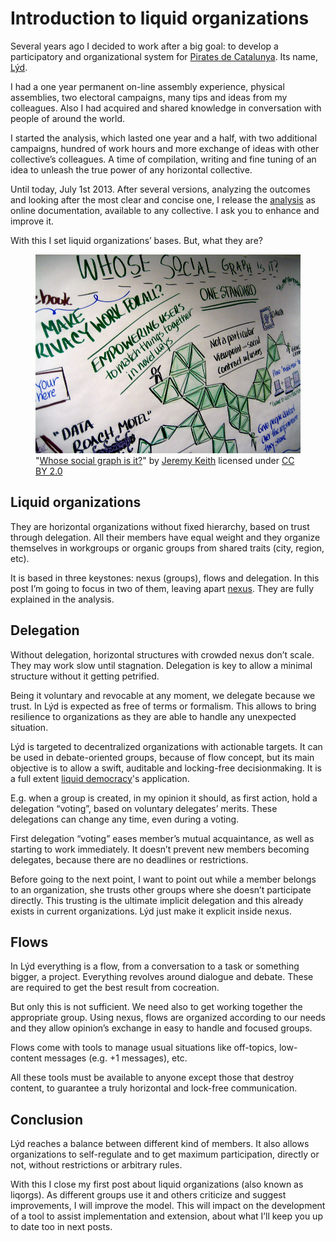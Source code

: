 <!--
date_created: "2013-07-01"
-->

# Introduction to liquid organizations

Several years ago I decided to work after a big goal: to develop a participatory and organizational system for [Pirates de Catalunya](https://pirates.cat/en/). Its name, [Lýd](/lyd).

I had a one year permanent on-line assembly experience, physical assemblies, two electoral campaigns, many tips and ideas from my colleagues. Also I had acquired and shared knowledge in conversation with people of around the world.

I started the analysis, which lasted one year and a half, with two additional campaigns, hundred of work hours and more exchange of ideas with other collective’s colleagues. A time of compilation, writing and fine tuning of an idea to unleash the true power of any horizontal collective.

Until today, July 1st 2013. After several versions, analyzing the outcomes and looking after the most clear and concise one, I release the [analysis](/lyd) as online documentation, available to any collective. I ask you to enhance and improve it.

With this I set liquid organizations’ bases. But, what they are?

<figure>
    <img src="/static/images/2591366230_6ec445b68f_c.jpg">
    <figcaption>"<a href="https://secure.flickr.com/photos/74105777@N00/2591366230/">Whose social graph is it?</a>" by <a href="https://secure.flickr.com/photos/adactio/">Jeremy Keith</a> licensed under <a href="https://creativecommons.org/licenses/by/2.0/">CC BY 2.0</a></figcaption>
</figure>

## Liquid organizations

They are horizontal organizations without fixed hierarchy, based on trust through delegation. All their members have equal weight and they organize themselves in workgroups or organic groups from shared traits (city, region, etc).

It is based in three keystones: nexus (groups), flows and delegation. In this post I’m going to focus in two of them, leaving apart [nexus](/lyd/nexus). They are fully explained in the analysis.

## Delegation

Without delegation, horizontal structures with crowded nexus don’t scale. They may work slow until stagnation. Delegation is key to allow a minimal structure without it getting petrified.

Being it voluntary and revocable at any moment, we delegate because we trust. In Lýd is expected as free of terms or formalism. This allows to bring resilience to organizations as they are able to handle any unexpected situation.

Lýd is targeted to decentralized organizations with actionable targets. It can be used in debate-oriented groups, because of flow concept, but its main objective is to allow a swift, auditable and locking-free decisionmaking. It is a full extent [liquid democracy](http://en.wikipedia.org/wiki/Delegative_democracy)'s application.

E.g. when a group is created, in my opinion it should, as first action, hold a delegation “voting”, based on voluntary delegates’ merits. These delegations can change any time, even during a voting.

First delegation “voting” eases member’s mutual acquaintance, as well as starting to work immediately. It doesn’t prevent new members becoming delegates, because there are no deadlines or restrictions.

Before going to the next point, I want to point out while a member belongs to an organization, she trusts other groups where she doesn’t participate directly. This trusting is the ultimate implicit delegation and this already exists in current organizations. Lýd just make it explicit inside nexus.

## Flows

In Lýd everything is a flow, from a conversation to a task or something bigger, a project. Everything revolves around dialogue and debate. These are required to get the best result from cocreation.

But only this is not sufficient. We need also to get working together the appropriate group. Using nexus, flows are organized according to our needs and they allow opinion’s exchange in easy to handle and focused groups.

Flows come with tools to manage usual situations like off-topics, low-content messages (e.g. +1 messages), etc.

All these tools must be available to anyone except those that destroy content, to guarantee a truly horizontal and lock-free communication.

## Conclusion

Lýd reaches a balance between different kind of members. It also allows organizations to self-regulate and to get maximum participation, directly or not, without restrictions or arbitrary rules.

With this I close my first post about liquid organizations (also known as liqorgs). As different groups use it and others criticize and suggest improvements, I will improve the model. This will impact on the development of a tool to assist implementation and extension, about what I’ll keep you up to date too in next posts.
